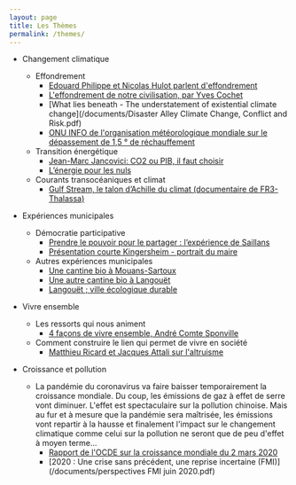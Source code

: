 ```yaml
---
layout: page
title: Les Thèmes
permalink: /themes/
---
```


- Changement climatique
  - Effondrement
    - [Edouard Philippe et Nicolas Hulot parlent d'effondrement](https://www.facebook.com/EdouardPhilippePM/videos/2358428757717123/)
    - [L'effondrement de notre civilisation, par Yves Cochet](https://www.youtube.com/watch?v=3NCrj_fa2hU)
    - [What lies beneath - The understatement of existential climate change](/documents/Disaster Alley Climate Change, Conflict and Risk.pdf)
    - [ONU INFO de l'organisation météorologique mondiale sur le dépassement de 1,5 ° de réchauffement](./omm.html)
  - Transition énergétique
    - [Jean-Marc Jancovici: CO2 ou PIB, il faut choisir](https://www.youtube.com/watch?v=Vjkq8V5rVy0)
    - [L’énergie pour les nuls](https://www.youtube.com/watch?v=IaQ-U-dP_7M)
  - Courants transocéaniques et climat
    - [Gulf Stream, le talon d’Achille du climat  (documentaire de FR3-Thalassa)](https://www.youtube.com/watch?v=CIJJ4X0cv94)  
  

- Expériences municipales
  - Démocratie participative
    - [Prendre le pouvoir pour le partager : l’expérience de Saillans](https://www.youtube.com/watch?v=0aJphwiaoNk)
     - [Présentation courte Kingersheim - portrait du maire](https://www.youtube.com/watch?v=whJ2NGgFwcs)  
  - Autres expériences municipales
    - [Une cantine bio à Mouans-Sartoux](https://www.youtube.com/watch?v=Yfy4xgSCI30)
    - [Une autre cantine bio à Langouët](https://www.youtube.com/watch?v=YqC2w3Q1jKM)
    - [Langouët ; ville écologique durable](https://www.youtube.com/watch?v=ztO55WwrAVM)

- Vivre ensemble
  - Les ressorts qui nous animent
    - [4 façons de vivre ensemble, André Comte Sponville](https://www.youtube.com/watch?v=1Tdl89vfdV0)
  - Comment construire le lien qui permet de vivre en société
    - [Matthieu Ricard et Jacques Attali sur l'altruisme](https://www.youtube.com/watch?v=cmMcNIVMkZU)
    
- Croissance et pollution 
  - La pandémie du coronavirus va faire baisser temporairement la croissance mondiale. Du coup, les émissions de gaz à effet de serre vont diminuer. L'effet est spectaculaire sur la pollution chinoise. Mais au fur et à mesure que la pandémie sera maîtrisée, les émissions vont repartir à la hausse et finalement l'impact sur le changement climatique comme celui sur la pollution ne seront que de peu d'effet à moyen terme...
    - [Rapport de l'OCDE sur la croissance mondiale du 2 mars 2020](./ocde-croissance.html)
    - [2020 : Une crise sans précédent, une reprise incertaine (FMI)](/documents/perspectives FMI juin 2020.pdf)
